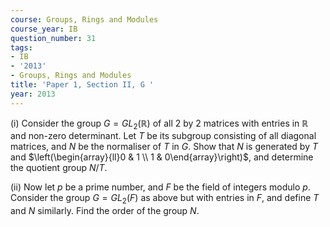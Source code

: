 ```yaml
---
course: Groups, Rings and Modules
course_year: IB
question_number: 31
tags:
- IB
- '2013'
- Groups, Rings and Modules
title: 'Paper 1, Section II, G '
year: 2013
---
```




(i) Consider the group $G=G L_{2}(\mathbb{R})$ of all 2 by 2 matrices with entries in $\mathbb{R}$ and non-zero determinant. Let $T$ be its subgroup consisting of all diagonal matrices, and $N$ be the normaliser of $T$ in $G$. Show that $N$ is generated by $T$ and $\left(\begin{array}{ll}0 & 1 \\ 1 & 0\end{array}\right)$, and determine the quotient group $N / T$.

(ii) Now let $p$ be a prime number, and $F$ be the field of integers modulo $p$. Consider the group $G=G L_{2}(F)$ as above but with entries in $F$, and define $T$ and $N$ similarly. Find the order of the group $N$.
